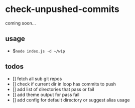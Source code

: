 # check-unpushed-commits

coming soon...

## usage

- \$`node index.js -d ~/wip`

## todos

- [] fetch all sub git repos
- [] check if current dir in loop has commits to push
- [] add list of directories that pass or fail
- [] add theme output for pass fail
- [] add config for default directory or suggest alias usage

